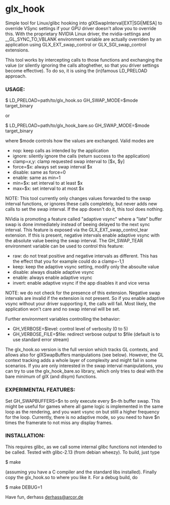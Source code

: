 glx_hook
========

Simple tool for Linux/glibc hooking into glXSwapInterval[EXT|SGI|MESA] to
override VSync settings if your GPU driver doesn't allow you to override
this. With the proprietary NVIDIA Linux driver, the nvidia-settings and
__GL_SYNC_TO_VBLANK environment variable are actually overriden by an
application using GLX_EXT_swap_control or GLX_SGI_swap_control extensions.

This tool works by intercepting calls to those functions and exchanging the
value (or silently ignoring the calls altoghether, so that you driver
settings become effective). To do so, it is using the (in)famous LD_PRELOAD
approach.

### USAGE:

$ LD_PRELOAD=path/to/glx_hook.so GH_SWAP_MODE=$mode target_binary

or

$ LD_PRELOAD=path/to/glx_hook_bare.so GH_SWAP_MODE=$mode target_binary

where $mode controls how the values are exchanged. Valid modes are
* nop: keep calls as intended by the application
* ignore: silently ignore the calls (return success to the application)
* clamp=$x,$y: clamp requested swap interval to [$x, $y]
* force=$x: always set swap interval $x
* disable: same as force=0
* enable: same as min=1
* min=$x: set interval to at least $x
* max=$x: set interval to at most $x

NOTE: This tool currently only changes values forwarded to the swap interval
functions, or ignores these calls completely, but never adds new calls
to set the swap interval. If the app doesn't do it, this tool does nothing.

NVidia is promoting a feature called "adaptive vsync" where a "late" buffer
swap is done immediately instead of beeing delayed to the next sync interval.
This feature is exposed via the GLX_EXT_swap_control_tear extension. If this
is present, negative intervals enable adaptive vsync with the absolute
value beeing the swap interval. The GH_SWAP_TEAR environment variable can
be used to control this feature: 

* raw: do not treat positive and negative intervals as different. This has
the effect that you for example could do a clamp=-1,1
* keep: keep the adaptive vsync setting, modify only the absoulte value
* disable: always disable adaptive vsync
* enable: always enable adaptive vsync
* invert: enable adaptive vsync if the app disables it and vice versa

NOTE: we do not check for the presence of this extension. Negative swap
intervals are invalid if the extension is not present. So if you enable
adaptive vsync without your driver supporting it, the calls will fail. Most
likely, the application won't care and no swap interval will be set.

Further environment variables controlling the behavior:
* GH_VERBOSE=$level: control level of verbosity (0 to 5)
* GH_VERBOSE_FILE=$file: redirect verbose output to $file (default is to use
			   standard error stream)

The glx_hook.so version is the full version which tracks GL contexts, and
allows also for glXSwapBuffers manipulations (see below). However, the GL
context tracking adds a whole layer of complexity and might fail in some
scenarios. If you are only interested in the swap interval manipulations,
you can try to use  the glx_hook_bare.so library, which only tries to deal
with the bare minimum of glX (and dlsym) functions.

### EXPERIMENTAL FEATURES:

Set GH_SWAPBUFFERS=$n to only execute every $n-th buffer swap. This might be
useful for games where all game logic is implemented in the same loop as
the rendering, and you want vsync on but stilll a higher frequency for the loop.
Currently, there is no adaptive mode, so you need to have $n times the framerate
to not miss any display frames.

### INSTALLATION:

This requires glibc, as we call some internal glibc functions not intended to
be called. Tested with glibc-2.13 (from debian wheezy). To build, just type

$ make

(assuming you have a C compiler and the standard libs installed).
Finally copy the glx_hook.so to where you like it. For a debug build, do

$ make DEBUG=1

Have fun,
     derhass <derhass@arcor.de>

